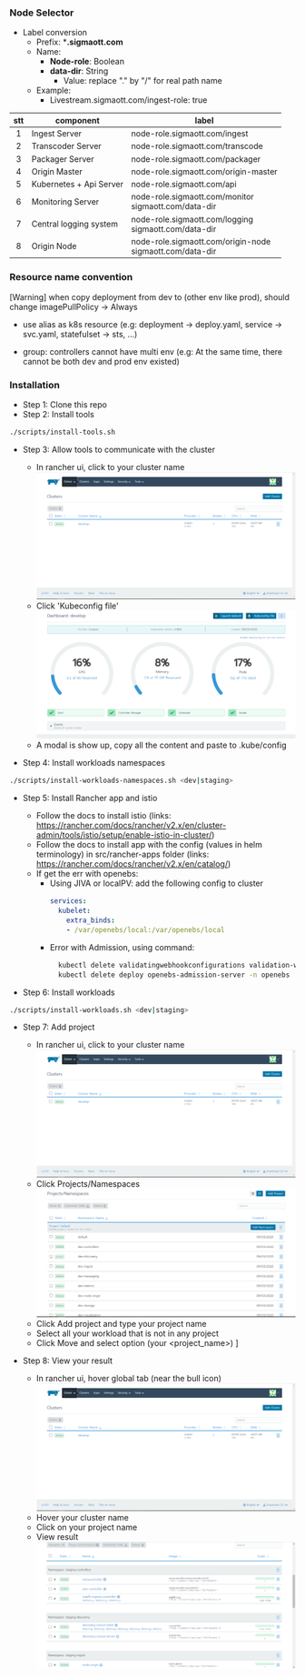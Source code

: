 ### Node Selector

* Label conversion
  * Prefix: ***.sigmaott.com**
  * Name: 
    * **Node-role**: Boolean
    * **data-dir**: String
      * Value: replace "." by "/" for real path name 
  * Example: 
    * Livestream.sigmaott.com/ingest-role: true

| stt |  component | label |
|:-:|---|---|
| 1  | Ingest Server  | node-role.sigmaott.com/ingest |
| 2 | Transcoder Server | node-role.sigmaott.com/transcode |
| 3 | Packager Server | node-role.sigmaott.com/packager |
| 4 | Origin Master | node-role.sigmaott.com/origin-master |
| 5 | Kubernetes + Api Server | node-role.sigmaott.com/api |
| 6 | Monitoring Server | node-role.sigmaott.com/monitor<br /> sigmaott.com/data-dir |
| 7 | Central logging system | node-role.sigmaott.com/logging<br />sigmaott.com/data-dir |
| 8 | Origin Node | node-role.sigmaott.com/origin-node<br />sigmaott.com/data-dir<br /> |


### Resource name convention
[Warning] when copy deployment from dev to (other env like prod), should change imagePullPolicy -> Always

* use alias as k8s resource (e.g: deployment -> deploy.yaml, service -> svc.yaml, statefulset -> sts, ...)

* group: controllers cannot have multi env (e.g: At the same time, there cannot be both dev and prod env existed)


### Installation
* Step 1: Clone this repo
* Step 2: Install tools
```bash
./scripts/install-tools.sh
```
* Step 3: Allow tools to communicate with the cluster
  * In rancher ui, click to your cluster name
  ![rancher-cluster-info](img/rancher-cluster-info.PNG)
  * Click 'Kubeconfig file'
  ![rancher-cluster-info](img/rancher-kubeconfig.PNG)
  * A modal is show up, copy all the content and paste to .kube/config

* Step 4: Install workloads namespaces
```bash
./scripts/install-workloads-namespaces.sh <dev|staging>
```

* Step 5: Install Rancher app and istio
  * Follow the docs to install istio (links: https://rancher.com/docs/rancher/v2.x/en/cluster-admin/tools/istio/setup/enable-istio-in-cluster/)
  * Follow the docs to install app with the config (values in helm terminology) in src/rancher-apps folder (links: https://rancher.com/docs/rancher/v2.x/en/catalog/)
  * If get the err with openebs:
    * Using JIVA or localPV: add the following config to cluster  
      ```yaml
      services:
        kubelet:
          extra_binds:
          - /var/openebs/local:/var/openebs/local
      ```
    * Error with Admission, using command:
      ```bash
        kubectl delete validatingwebhookconfigurations validation-webhook-cfg
        kubectl delete deploy openebs-admission-server -n openebs 
      ```      

* Step 6: Install workloads
```bash
./scripts/install-workloads.sh <dev|staging>
```

* Step 7: Add project
  * In rancher ui, click to your cluster name
  ![rancher-cluster-info](img/rancher-cluster-info.PNG)
  * Click Projects/Namespaces
  ![rancher-project](img/rancher-project.PNG)
  * Click Add project and type your project name
  * Select all your workload that is not in any project
  * Click Move and select option (your <project_name>)
]

* Step 8: View your result
  * In rancher ui, hover global tab (near the bull icon)
  ![rancher-cluster-info](img/rancher-cluster-info.PNG)
  * Hover your cluster name
  * Click on your project name
  * View result
  ![rancher-cluster-info](img/rancher-result.PNG)
